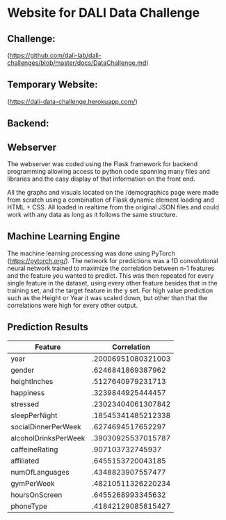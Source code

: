 # Website for DALI Data Challenge

## Challenge:

(https://github.com/dali-lab/dali-challenges/blob/master/docs/DataChallenge.md)

## Temporary Website:

(https://dali-data-challenge.herokuapp.com/)


## Backend:

## Webserver

The webserver was coded using the Flask framework for backend programming
allowing access to python code spanning many files and libraries and the easy
display of that information on the front end. 

All the graphs and visuals located on the /demographics page were made from 
scratch using a combination of Flask dynamic element loading and HTML + CSS. 
All loaded in realtime from the original JSON files and could work with any
data as long as it follows the same structure. 

## Machine Learning Engine

The machine learning processing was done using PyTorch (https://pytorch.org/). 
The network for predictions was a 1D convolutional neural network trained to 
maximize the correlation between n-1 features and the feature you wanted to predict. 
This was then repeated for every single feature in the dataset, using every other
feature besides that in the training set, and the target feature in the y set. 
For high value prediction such as the Height or Year it was scaled down, but other
than that the correlations were high for every other output. 

## Prediction Results

| Feature              | Correlation        |
|----------------------|--------------------|
| year                 | .20006951080321003 |
| gender               | .6246841869387962  |
| heightInches         | .5127640979231713  |
| happiness            | .3239844925444457  |
| stressed             | .23023404061307842 |
| sleepPerNight        | .18545341485212338 |
| socialDinnerPerWeek  | .6274694517652297  |
| alcoholDrinksPerWeek | .39030925537015787 |
| caffeineRating       | .907103732745937   |
| affiliated           | .6455153720043185  |
| numOfLanguages       | .4348823907557477  |
| gymPerWeek           | .48210511326220234 |
| hoursOnScreen        | .6455268993345632  |
| phoneType            | .41842129085815427 |
